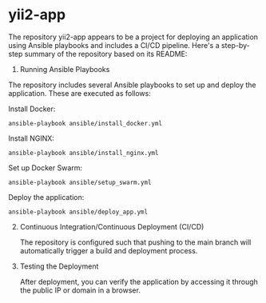 # yii2-app

The repository yii2-app appears to be a project for deploying an application using Ansible playbooks and includes a CI/CD pipeline. Here's a step-by-step summary of the repository based on its README:
1. Running Ansible Playbooks

The repository includes several Ansible playbooks to set up and deploy the application. These are executed as follows:

Install Docker:

    ansible-playbook ansible/install_docker.yml

Install NGINX:

    ansible-playbook ansible/install_nginx.yml

Set up Docker Swarm:

    ansible-playbook ansible/setup_swarm.yml

Deploy the application:

    ansible-playbook ansible/deploy_app.yml

2. Continuous Integration/Continuous Deployment (CI/CD)

    The repository is configured such that pushing to the main branch will automatically trigger a build and deployment process.

3. Testing the Deployment

    After deployment, you can verify the application by accessing it through the public IP or domain in a browser.
